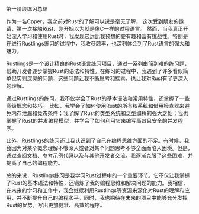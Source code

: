 第一阶段练习总结

作为一名Cpper，我之前对Rust的了解可以说是毫无了解，
这次受到朋友的邀请，第一次接触Rust，刚开始以为就是像C一样的过程语言。
然而，当我真正开始深入学习和使用Rust时，我发现它远比我预想的要有趣和富有挑战性。特别是在进行Rustlings练习的过程中，我收获颇丰，也深刻体会到了Rust语言的强大和魅力。

Rustlings是一个设计精良的Rust语言练习项目，通过一系列由简到难的练习题，帮助开发者逐步掌握Rust的语法和特性。在练习的过程中，我遇到了许多看似简单但实则深奥的问题，这些问题让我不断思考和探索，也让我对Rust有了更深入的理解。

通过Rustlings的练习，我不仅学会了Rust的基本语法和常用特性，还掌握了一些高级概念和技巧。
比如，我学会了如何使用Rust的所有权系统和借用检查器来避免内存泄漏和竞态条件；我了解了Rust的类型系统和泛型编程的强大之处；我也掌握了Rust的并发编程模型，并学会了如何利用它来编写高效且安全的并发程序。

此外，Rustlings的练习还让我认识到了自己在编程思维方面的不足。有时候，我会因为对某个概念理解不够深入或者对某个问题思考不够全面而陷入困境。但是，通过查阅文档、参考示例代码以及与其他开发者交流，我逐渐克服了这些困难，并提高了自己的编程能力。

总的来说，Rustlings练习是我学习Rust过程中的一个重要环节。它不仅让我掌握了Rust的基本语法和特性，还锻炼了我的编程思维和解决问题的能力。我相信，在未来的学习和工作中，我会继续利用Rustlings等资源来深化对Rust的理解和应用，并不断提升自己的编程水平。同时，我也期待在未来的项目中能够充分发挥Rust的优势，写出更加健壮、高效的程序。
